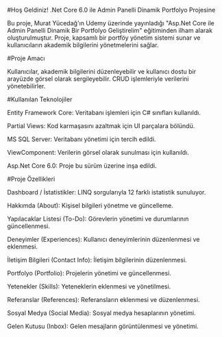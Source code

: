#Hoş Geldiniz! .Net Core 6.0 ile Admin Panelli Dinamik Portfolyo Projesine

Bu proje, Murat Yücedağ'ın Udemy üzerinde yayınladığı "Asp.Net Core ile Admin Panelli Dinamik Bir Portfolyo Geliştirelim" eğitiminden ilham alarak oluşturulmuştur. Proje, kapsamlı bir portföy yönetim sistemi sunar ve kullanıcıların akademik bilgilerini yönetmelerini sağlar.

#Proje Amacı

Kullanıcılar, akademik bilgilerini düzenleyebilir ve kullanıcı dostu bir arayüzde görsel olarak sergileyebilir. CRUD işlemleriyle verilerini yönetebilirler.

#Kullanılan Teknolojiler

Entity Framework Core: Veritabanı işlemleri için C# sınıfları kullanıldı.

Partial Views: Kod karmaşasını azaltmak için UI parçalara bölündü.

MS SQL Server: Veritabanı yönetimi için tercih edildi.

ViewComponent: Verilerin görsel olarak sunulması için kullanıldı.

Asp.Net Core 6.0: Proje bu sürüm üzerine inşa edildi.

#Proje Özellikleri

Dashboard / İstatistikler: LINQ sorgularıyla 12 farklı istatistik sunuluyor.

Hakkımda (About): Kişisel bilgileri yönetme ve güncelleme.

Yapılacaklar Listesi (To-Do): Görevlerin yönetimi ve durumlarının güncellenmesi.

Deneyimler (Experiences): Kullanıcı deneyimlerinin düzenlenmesi ve eklenmesi.

İletişim Bilgileri (Contact Info): İletişim bilgilerinin düzenlenmesi.

Portfolyo (Portfolio): Projelerin yönetimi ve güncellenmesi.

Yetenekler (Skills): Yeteneklerin eklenmesi ve yönetilmesi.

Referanslar (References): Referansların eklenmesi ve düzenlenmesi.

Sosyal Medya (Social Media): Sosyal medya hesaplarının yönetimi.

Gelen Kutusu (Inbox): Gelen mesajların görüntülenmesi ve yönetimi.
